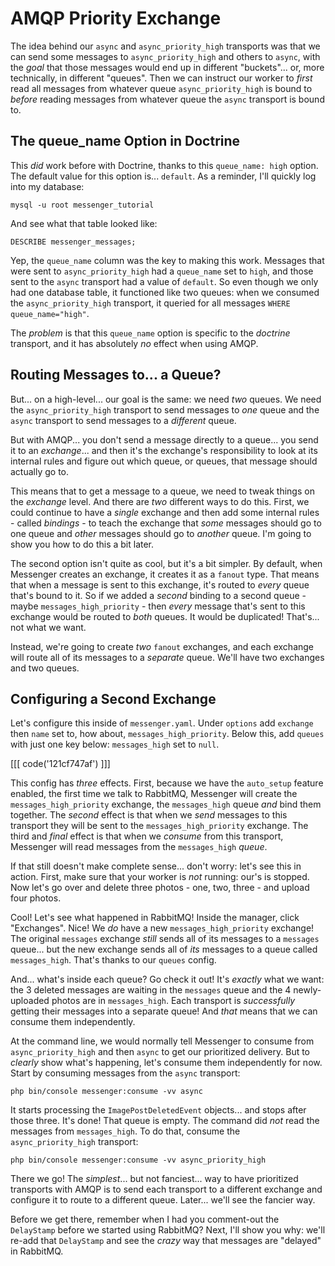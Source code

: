 # AMQP Priority Exchange

The idea behind our `async` and `async_priority_high` transports was that we can
send some messages to `async_priority_high` and others to `async`, with the *goal*
that those messages would end up in different "buckets"... or, more technically,
in different "queues". Then we can instruct our worker to *first* read all messages
from whatever queue `async_priority_high` is bound to *before* reading messages
from whatever queue the `async` transport is bound to.

## The queue_name Option in Doctrine

This *did* work before with Doctrine, thanks to this `queue_name: high` option.
The default value for this option is... `default`. As a reminder, I'll quickly
log into my database:

```terminal
mysql -u root messenger_tutorial
```

And see what that table looked like:

```terminal
DESCRIBE messenger_messages;
```

Yep, the `queue_name` column was the key to making this work. Messages that were
sent to `async_priority_high` had a `queue_name` set to `high`, and those sent
to the `async` transport had a value of `default`. So even though we only had
one database table, it functioned like two queues: when we consumed the
`async_priority_high` transport, it queried for all messages
`WHERE queue_name="high"`.

The *problem* is that this `queue_name` option is specific to the *doctrine* transport,
and it has absolutely *no* effect when using AMQP.

## Routing Messages to... a Queue?

But... on a high-level... our goal is the same: we need *two* queues. We need the
`async_priority_high` transport to send messages to *one* queue and the `async`
transport to send messages to a *different* queue.

But with AMQP... you don't send a message directly to a queue... you send it
to an *exchange*... and then it's the exchange's responsibility to look at its
internal rules and figure out which queue, or queues, that message should actually
go to.

This means that to get a message to a queue, we need to tweak things on the
*exchange* level. And there are *two* different ways to do this. First, we could
continue to have a *single* exchange and then add some internal rules - called
*bindings* - to teach the exchange that *some* messages should go to one queue
and *other* messages should go to *another* queue. I'm going to show you how to
do this a bit later.

The second option isn't quite as cool, but it's a bit simpler. By default, when
Messenger creates an exchange, it creates it as a `fanout` type. That means that
when a message is sent to this exchange, it's routed to *every* queue that's bound
to it. So if we added a *second* binding to a second queue - maybe
`messages_high_priority` - then *every* message that's sent to this exchange
would be routed to *both* queues. It would be duplicated! That's... not what
we want.

Instead, we're going to create *two* `fanout` exchanges, and each exchange
will route all of its messages to a *separate* queue. We'll have two exchanges and
two queues.

## Configuring a Second Exchange

Let's configure this inside of `messenger.yaml`. Under `options` add `exchange`
then `name` set to, how about, `messages_high_priority`. Below this, add
`queues` with just one key below: `messages_high` set to `null`.

[[[ code('121cf747af') ]]]

This config has *three* effects. First, because we have the `auto_setup` feature
enabled, the first time we talk to RabbitMQ, Messenger will create the
`messages_high_priority` exchange, the `messages_high` queue *and* bind them together.
The *second* effect is that when we *send* messages to this transport they will
be sent to the `messages_high_priority` exchange. The third and *final* effect
is that when we *consume* from this transport, Messenger will read messages from
the `messages_high` *queue*.

If that still doesn't make complete sense... don't worry: let's see this in
action. First, make sure that your worker is *not* running: our's is stopped.
Now let's go over and delete three photos - one, two, three - and upload
four photos.

Cool! Let's see what happened in RabbitMQ! Inside the manager, click "Exchanges".
Nice! We *do* have a new `messages_high_priority` exchange! The original
`messages` exchange *still* sends all of its messages to a `messages` queue...
but the new exchange sends all of *its* messages to a queue called `messages_high`.
That's thanks to our `queues` config.

And... what's inside each queue? Go check it out! It's *exactly* what we want:
the 3 deleted messages are waiting in the `messages` queue and the 4
newly-uploaded photos are in `messages_high`. Each transport is *successfully*
getting their messages into a separate queue! And *that* means that we can
consume them independently.

At the command line, we would normally tell Messenger to consume from
`async_priority_high` and then `async` to get our prioritized delivery. But
to *clearly* show what's happening, let's consume them independently for now.
Start by consuming messages from the `async` transport:

```terminal-silent
php bin/console messenger:consume -vv async
```

It starts processing the `ImagePostDeletedEvent` objects... and stops after those
three. It's done! That queue is empty. The command did *not* read the messages
from `messages_high`. To do that, consume the `async_priority_high` transport:

```terminal-silent
php bin/console messenger:consume -vv async_priority_high
```

There we go! The *simplest*... but not fanciest... way to have prioritized
transports with AMQP is to send each transport to a different exchange and
configure it to route to a different queue. Later... we'll see the fancier way.

Before we get there, remember when I had you comment-out the `DelayStamp` before
we started using RabbitMQ? Next, I'll show you why: we'll re-add that `DelayStamp`
and see the *crazy* way that messages are "delayed" in RabbitMQ.
